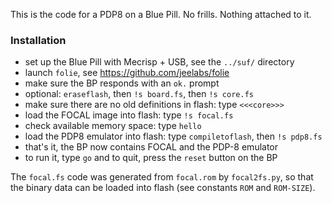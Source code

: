 This is the code for a PDP8 on a Blue Pill. No frills. Nothing attached to it.

### Installation

* set up the Blue Pill with Mecrisp + USB, see the `../suf/` directory
* launch `folie`, see <https://github.com/jeelabs/folie>
* make sure the BP responds with an `ok.` prompt
* optional: `eraseflash`, then `!s board.fs`, then `!s core.fs`
* make sure there are no old definitions in flash: type `<<<core>>>`
* load the FOCAL image into flash: type `!s focal.fs`
* check available memory space: type `hello`
* load the PDP8 emulator into flash: type `compiletoflash`, then `!s pdp8.fs`
* that's it, the BP now contains FOCAL and the PDP-8 emulator
* to run it, type `go` and to quit, press the `reset` button on the BP

The `focal.fs` code was generated from `focal.rom` by `focal2fs.py`, so that  
the binary data can be loaded into flash (see constants `ROM` and `ROM-SIZE`).
